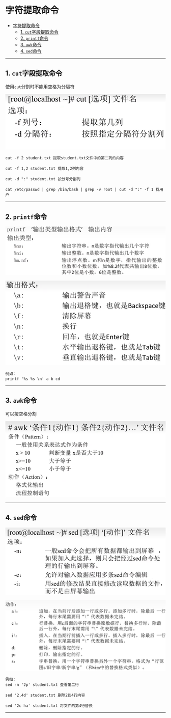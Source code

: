 # 字符提取命令

- [字符提取命令](#字符提取命令)
  - [1. `cut`字段提取命令](#1-cut字段提取命令)
  - [2. `printf`命令](#2-printf命令)
  - [3. `awk`命令](#3-awk命令)
  - [4. `sed`命令](#4-sed命令)

---

## 1. `cut`字段提取命令

使用`cut`分割时不能用空格为分隔符

![cut字段提取命令](images/2023-08-20-21-06-27.png)

```Linux
cut -f 2 student.txt 提取student.txt文件中的第二列的内容

cut -f 1,2 student.txt 提取1,2列内容

cut -d ":" student.txt 按分号分割列  

cat /etc/passwd | grep /bin/bash | grep -v root | cut -d ":" -f 1 找用户
```

---

## 2. `printf`命令

![printf命令](images/2023-08-20-21-21-37.png)

![printf命令](images/2023-08-20-21-24-36.png)

```Linux
例如：
printf '%s %s \n' a b cd
```

---

## 3. `awk`命令

可以按空格分割

![awk命令](images/2023-08-20-21-34-56.png)

---

## 4. `sed`命令

![sed命令](images/2023-08-20-21-52-37.png)

![sed命令](images/2023-08-20-21-54-39.png)

```Linux
例如：
sed -n '2p' student.txt 查看第二行

sed '2,4d' student.txt 删除2到4行内容

sed '2c ha' student.txt 将文件的第4行替换
```

---
